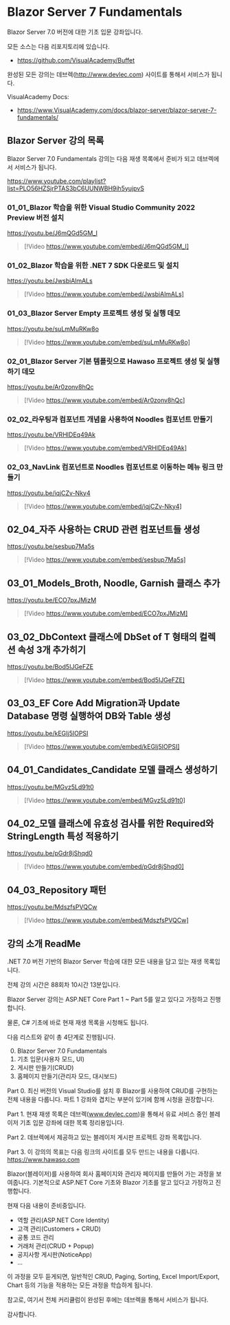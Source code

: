 # Blazor Server 7 Fundamentals

Blazor Server 7.0 버전에 대한 기초 입문 강좌입니다.

모든 소스는 다음 리포지토리에 있습니다. 

* https://github.com/VisualAcademy/Buffet

완성된 모든 강의는 데브렉(http://www.devlec.com) 사이트를 통해서 서비스가 됩니다. 

VisualAcademy Docs: 

* https://www.VisualAcademy.com/docs/blazor-server/blazor-server-7-fundamentals/

## Blazor Server 강의 목록

Blazor Server 7.0 Fundamentals 강의는 다음 재생 목록에서 준비가 되고 데브렉에서 서비스가 됩니다.

https://www.youtube.com/playlist?list=PLO56HZSjrPTAS3bC6UUNWBH9ih5yujpvS


### 01_01_Blazor 학습을 위한 Visual Studio Community 2022 Preview 버전 설치

https://youtu.be/J6mQGd5GM_I

> [!Video https://www.youtube.com/embed/J6mQGd5GM_I]

### 01_02_Blazor 학습을 위한 .NET 7 SDK 다운로드 및 설치

https://youtu.be/JwsbiAlmALs

> [!Video https://www.youtube.com/embed/JwsbiAlmALs]

### 01_03_Blazor Server Empty 프로젝트 생성 및 실행 데모

https://youtu.be/suLmMuRKw8o

> [!Video https://www.youtube.com/embed/suLmMuRKw8o]

### 02_01_Blazor Server 기본 템플릿으로 Hawaso 프로젝트 생성 및 실행하기 데모

https://youtu.be/Ar0zonv8hQc

> [!Video https://www.youtube.com/embed/Ar0zonv8hQc]

### 02_02_라우팅과 컴포넌트 개념을 사용하여 Noodles 컴포넌트 만들기

https://youtu.be/VRHIDEq49Ak

> [!Video https://www.youtube.com/embed/VRHIDEq49Ak]

### 02_03_NavLink 컴포넌트로 Noodles 컴포넌트로 이동하는 메뉴 링크 만들기

https://youtu.be/iqjCZv-Nky4

> [!Video https://www.youtube.com/embed/iqjCZv-Nky4]

## 02_04_자주 사용하는 CRUD 관련 컴포넌트들 생성

https://youtu.be/sesbup7Ma5s

> [!Video https://www.youtube.com/embed/sesbup7Ma5s]


## 03_01_Models_Broth, Noodle, Garnish 클래스 추가

https://youtu.be/ECO7pxJMizM

> [!Video https://www.youtube.com/embed/ECO7pxJMizM]


## 03_02_DbContext 클래스에 DbSet of T 형태의 컬렉션 속성 3개 추가히기

https://youtu.be/Bod5IJGeFZE

> [!Video https://www.youtube.com/embed/Bod5IJGeFZE]


## 03_03_EF Core Add Migration과 Update Database 명령 실행하여 DB와 Table 생성

https://youtu.be/kEGIj5IOPSI

> [!Video https://www.youtube.com/embed/kEGIj5IOPSI]


## 04_01_Candidates_Candidate 모델 클래스 생성하기

https://youtu.be/MGvz5Ld91t0

> [!Video https://www.youtube.com/embed/MGvz5Ld91t0]


## 04_02_모델 클래스에 유효성 검사를 위한 Required와 StringLength 특성 적용하기

https://youtu.be/pGdr8jShqd0

> [!Video https://www.youtube.com/embed/pGdr8jShqd0]


## 04_03_Repository 패턴

https://youtu.be/MdszfsPVQCw

> [!Video https://www.youtube.com/embed/MdszfsPVQCw]











## 강의 소개 ReadMe


.NET 7.0 버전 기반의 Blazor Server 학습에 대한 모든 내용을 담고 있는 재생 목록입니다. 

전체 강의 시간은 88회차 10시간  13분입니다.

Blazor Server 강의는 ASP.NET Core Part 1 ~ Part 5를 알고 있다고 가정하고 진행합니다.

물론, C# 기초에 바로 현재 재생 목록을 시청해도 됩니다. 


다음 리스트와 같이 총 4단계로 진행됩니다.

0. Blazor Server 7.0 Fundamentals 
1. 기초 입문(사용자 모드, UI)
2. 게시판 만들기(CRUD)
3. 홈페이지 만들기(관리자 모드, 대시보드)

Part 0.
최신 버전의 Visual Studio를 설치 후 Blazor를 사용하여 CRUD를 구현하는 전체 내용을 다룹니다.
파트 1 강좌와 겹치는 부분이 있기에 함께 시청을 권장합니다. 

Part 1.
현재 재생 목록은 데브렉(www.devlec.com)을 통해서 유료 서비스 중인 블레이저 기초 입문 강좌에 대한 목록 정리용입니다.

Part 2.
데브렉에서 제공하고 있는 블레이저 게시판 프로젝트 강좌 목록입니다.

Part 3.
이 강의의 목표는 다음 링크의 사이트를 모두 만드는 내용을 다룹니다.
https://www.hawaso.com


Blazor(블레이저)를 사용하여 회사 홈페이지와 관리자 페이지를 만들어 가는 과정을 보여줍니다. 기본적으로 ASP.NET Core 기초와 Blazor 기초를 알고 있다고 가정하고 진행합니다.

현재 다음 내용이 준비중입니다.

- 역할 관리(ASP.NET Core Identity)
- 고객 관리(Customers + CRUD)
- 공통 코드 관리
- 거래처 관리(CRUD + Popup)
- 공지사항 게시판(NoticeApp)
- ...

이 과정을 모두 듣게되면,
일반적인 CRUD, Paging, Sorting, Excel Import/Export, Chart 등의 기능을 적용하는 모든 과정을 학습하게 됩니다.

참고로, 여기서 전체 커리큘럼이 완성된 후에는 데브렉을 통해서 서비스가 됩니다.

감사합니다.












